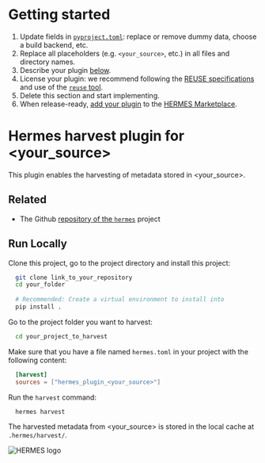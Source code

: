 # Getting started  <!-- TODO: Delete this section when everything is done. -->

1. Update fields in [`pyproject.toml`](pyproject.toml): replace or remove dummy data, choose a build backend, etc.
2. Replace all placeholders (e.g. `<your_source>`, etc.) in all files and directory names.
3. Describe your plugin [below](#hermes-harvest-plugin-for-your_source).
4. License your plugin: we recommend following the [REUSE specifications](https://reuse.software/tutorial/) and use of the [`reuse` tool](https://reuse.readthedocs.io/en/stable/).
5. Delete this section and start implementing.
6. When release-ready, [add your plugin](https://github.com/softwarepub/hermes/issues/new?template=add-plugin-to-marketplace.yml) to the [HERMES Marketplace](https://hermes.software-metadata.pub/en/latest/#plugins).

# Hermes harvest plugin for <your_source>  <!-- TODO: Replace placeholder -->

This plugin enables the harvesting of metadata stored in <your_source>.  <!-- TODO: Replace placeholder -->

## Related

- The Github [repository of the `hermes`](https://github.com/hermes-hmc/hermes) project

## Run Locally

Clone this project, go to the project directory and install this project:

```bash
  git clone link_to_your_repository
  cd your_folder
  
  # Recommended: Create a virtual environment to install into
  pip install .
```

Go to the project folder you want to harvest:

```bash
  cd your_project_to_harvest
```

Make sure that you have a file named `hermes.toml` in your project with the following content:

  <!-- TODO: Replace placeholder in following code snippet -->
```toml
  [harvest]
  sources = ["hermes_plugin_<your_source>"]
```

Run the `harvest` command:

```bash
  hermes harvest
```

The harvested metadata from <your_source> is stored in the local cache at `.hermes/harvest/`.  <!-- TODO: Replace placeholder -->

![HERMES logo](https://software-metadata.pub/hermes-logo.png)
